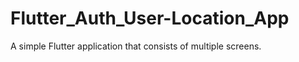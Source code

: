 # Flutter_Auth_User-Location_App


A simple Flutter application that consists of multiple screens.

